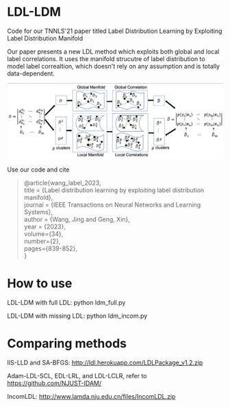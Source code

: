 # LDL-LDM
Code for our TNNLS'21 paper titled Label Distribution Learning by Exploiting Label Distribution Manifold

Our paper presents a new LDL method which exploits both global and local label correlations. It uses the manifold strucutre of label distribution to model label correaltion, which doesn't rely on any assumption and is totally data-dependent. 

![Framework of LDL-LDM](./framework.png)

Use our code and cite
>@article{wang_label_2023, \
	title = {Label distribution learning by exploiting label distribution manifold}, \
	journal = {IEEE Transactions on Neural Networks and Learning Systems},\
	author = {Wang, Jing and Geng, Xin},\
	year = {2023},\
	volume={34}, \
  	number={2}, \
	pages={839-852}, \
>}



# How to use
LDL-LDM with full LDL: python ldm_full.py

LDL-LDM with missing LDL: python ldm_incom.py

# Comparing methods

IIS-LLD and SA-BFGS: http://ldl.herokuapp.com/LDLPackage_v1.2.zip

Adam-LDL-SCL, EDL-LRL, and LDL-LCLR, refer to https://github.com/NJUST-IDAM/

IncomLDL: http://www.lamda.nju.edu.cn/files/IncomLDL.zip

